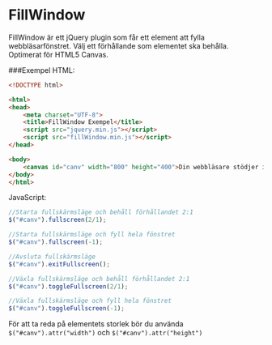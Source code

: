 FillWindow
==========

FillWindow är ett jQuery plugin som får ett element att fylla webbläsarfönstret. Välj ett förhållande som elementet ska behålla. Optimerat för HTML5 Canvas.

###Exempel
HTML:
```html
<!DOCTYPE html>

<html>
<head>
	<meta charset="UTF-8">
	<title>FillWindow Exempel</title>
	<script src="jquery.min.js"></script>
	<script src="fillWindow.min.js"></script>
</head>

<body>
	<canvas id="canv" width="800" height="400">Din webbläsare stödjer inte Canvas</canvas>
</body>
</html>
```

JavaScript:
```javascript
//Starta fullskärmsläge och behåll förhållandet 2:1
$("#canv").fullscreen(2/1);

//Starta fullskärmsläge och fyll hela fönstret
$("#canv").fullscreen(-1);

//Avsluta fullskärmsläge
$("#canv").exitFullscreen();

//Växla fullskärmsläge och behåll förhållandet 2:1
$("#canv").toggleFullscreen(2/1);

//Växla fullskärmsläge och fyll hela fönstret
$("#canv").toggleFullscreen(-1);
```

För att ta reda på elementets storlek bör du använda ```$("#canv").attr("width")``` och ```$("#canv").attr("height")```
